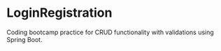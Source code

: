 # LoginRegistration
Coding bootcamp practice for CRUD functionality with validations using Spring Boot.
